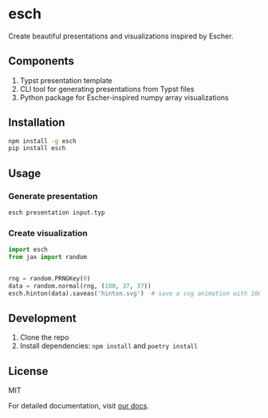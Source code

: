 # esch

Create beautiful presentations and visualizations inspired by Escher.

## Components

1. Typst presentation template
2. CLI tool for generating presentations from Typst files
3. Python package for Escher-inspired numpy array visualizations

## Installation

```bash
npm install -g esch
pip install esch
```

## Usage

### Generate presentation

```bash
esch presentation input.typ
```

### Create visualization

```python
import esch
from jax import random


rng = random.PRNGKey(0)
data = random.normal(rng, (100, 37, 37))
esch.hinton(data).saveas('hinton.svg')  # save a svg animation with 100 frames (each frame is a 37x37 hinton-like plot)
```

## Development

1. Clone the repo
2. Install dependencies: `npm install` and `poetry install`

## License

MIT

For detailed documentation, visit [our docs](https://github.com/syrkis/esch/wiki).
